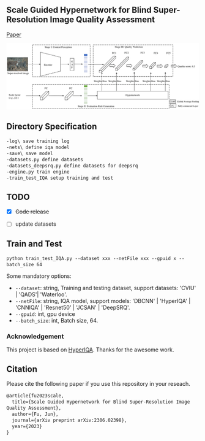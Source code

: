 ## Scale Guided Hypernetwork for Blind Super-Resolution Image Quality Assessment

[Paper](https://arxiv.org/abs/2306.02398)

<img src="img/framework.png" width="800px"/>


## Directory Specification
```
-log\ save training log
-nets\ define iqa model 
-save\ save model 
-datasets.py define datasets 
-datasets_deepsrq.py define datasets for deepsrq
-engine.py train engine
-train_test_IQA setup training and test 
```

## TODO
- [x] ~~Code release~~
- [ ] update datasets


## Train and Test
```
python train_test_IQA.py --dataset xxx --netFile xxx --gpuid x --batch_size 64
```
Some mandatory options:
* `--dataset`: string, Training and testing dataset, support datasets: 'CVIU' | 'QADS'| 'Waterloo'.
* `--netFile`: string, IQA model, support models: 'DBCNN' | 'HyperIQA' | 'CNNIQA' | 'Resnet50' | 'JCSAN' | 'DeepSRQ'.
* `--gpuid`: int, gpu device 
* `--batch_size`: int, Batch size, 64.

### Acknowledgement
This project is based on [HyperIQA](https://github.com/SSL92/hyperIQA). Thanks for the awesome work.

## Citation
Please cite the following paper if you use this repository in your reseach.
```
@article{fu2023scale,
  title={Scale Guided Hypernetwork for Blind Super-Resolution Image Quality Assessment},
  author={Fu, Jun},
  journal={arXiv preprint arXiv:2306.02398},
  year={2023}
}
```